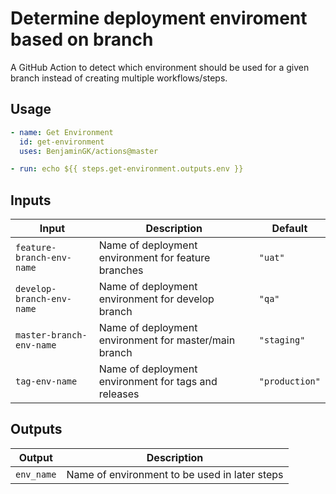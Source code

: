 # Determine deployment enviroment based on branch

A GitHub Action to detect which environment should be used for a given branch instead of creating multiple workflows/steps.

## Usage

```yaml
- name: Get Environment
  id: get-environment
  uses: BenjaminGK/actions@master

- run: echo ${{ steps.get-environment.outputs.env }}
```

## Inputs

| Input                         | Description                                                  | Default              |
| ----------------------------- | ------------------------------------------------------------ | -------------------- |
| `feature-branch-env-name`     | Name of deployment environment for feature branches          | `"uat"`              |
| `develop-branch-env-name`     | Name of deployment environment for develop branch            | `"qa"`               |
| `master-branch-env-name`      | Name of deployment environment for master/main branch        | `"staging"`          |
| `tag-env-name`                | Name of deployment environment for tags and releases         | `"production"`       |

## Outputs

| Output                 | Description                                                                                |
| ---------------------- | ------------------------------------------------------------------------------------------ |
| `env_name`             | Name of environment to be used in later steps                                              |